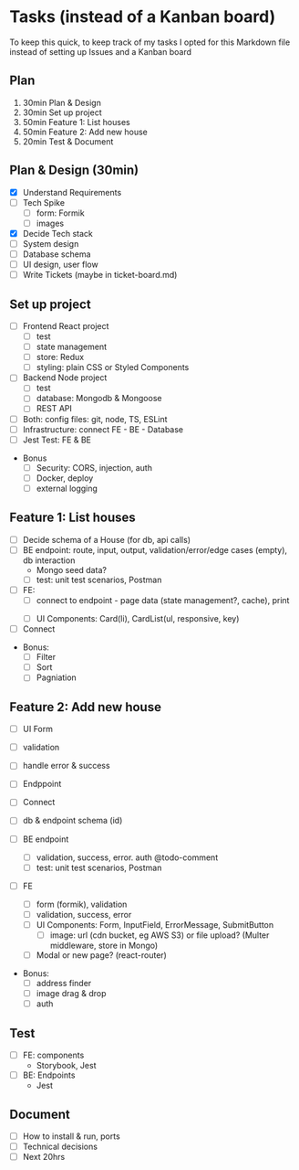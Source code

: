 # Tasks (instead of a Kanban board)

To keep this quick, to keep track of my tasks I opted for this Markdown file instead of setting up Issues and a Kanban board

## Plan

1. 30min Plan & Design
2. 30min Set up project
3. 50min Feature 1: List houses
4. 50min Feature 2: Add new house
5. 20min Test & Document

## Plan & Design (30min)

- [x] Understand Requirements
- [ ] Tech Spike
  - [ ] form: Formik
  - [ ] images
- [x] Decide Tech stack
- [ ] System design
- [ ] Database schema
- [ ] UI design, user flow
- [ ] Write Tickets (maybe in ticket-board.md)

## Set up project

- [ ] Frontend React project
  - [ ] test
  - [ ] state management
  - [ ] store: Redux
  - [ ] styling: plain CSS or Styled Components
- [ ] Backend Node project
  - [ ] test
  - [ ] database: Mongodb & Mongoose
  - [ ] REST API
- [ ] Both: config files: git, node, TS, ESLint
- [ ] Infrastructure: connect FE - BE - Database
- [ ] Jest Test: FE & BE

- Bonus
  - [ ] Security: CORS, injection, auth
  - [ ] Docker, deploy
  - [ ] external logging

## Feature 1: List houses

- [ ] Decide schema of a House (for db, api calls)
- [ ] BE endpoint: route, input, output, validation/error/edge cases (empty), db interaction
  - Mongo seed data?
  - [ ] test: unit test scenarios, Postman
- [ ] FE:
  - [ ] connect to endpoint - page data (state management?, cache), print <p>
  - [ ] UI Components: Card(li), CardList(ul, responsive, key)
- [ ] Connect
- Bonus:
  - [ ] Filter
  - [ ] Sort
  - [ ] Pagniation

## Feature 2: Add new house

- [ ] UI Form
- [ ] validation
- [ ] handle error & success
- [ ] Endppoint
- [ ] Connect

- [ ] db & endpoint schema (id)
- [ ] BE endpoint
  - [ ] validation, success, error. auth @todo-comment
  - [ ] test: unit test scenarios, Postman
- [ ] FE
  - [ ] form (formik), validation
  - [ ] validation, success, error
  - [ ] UI Components: Form, InputField, ErrorMessage, SubmitButton
    - [ ] image: url (cdn bucket, eg AWS S3) or file upload? (Multer middleware, store in Mongo)
  - [ ] Modal or new page? (react-router)
- Bonus:
  - [ ] address finder
  - [ ] image drag & drop
  - [ ] auth

## Test

- [ ] FE: components
  - Storybook, Jest
- [ ] BE: Endpoints
  - Jest

## Document

- [ ] How to install & run, ports
- [ ] Technical decisions
- [ ] Next 20hrs
